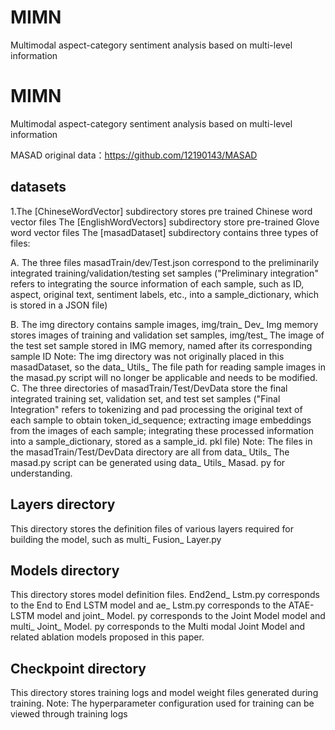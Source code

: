 # MIMN
Multimodal aspect-category sentiment analysis based on multi-level information
# MIMN
Multimodal aspect-category sentiment analysis based on multi-level information


MASAD original data：https://github.com/12190143/MASAD

## datasets

1.The [ChineseWordVector] subdirectory stores pre trained Chinese word vector files
The [EnglishWordVectors] subdirectory store pre-trained Glove word vector files
The [masadDataset] subdirectory contains three types of files:

A. The three files masadTrain/dev/Test.json correspond to the preliminarily integrated training/validation/testing set samples ("Preliminary integration" refers to integrating the source information of each sample, such as ID, aspect, original text, sentiment labels, etc., into a sample_dictionary, which is stored in a JSON file)

B. The img directory contains sample images, img/train_ Dev_ Img memory stores images of training and validation set samples, img/test_ The image of the test set sample stored in IMG memory, named after its corresponding sample ID
Note: The img directory was not originally placed in this masadDataset, so the data_ Utils_ The file path for reading sample images in the masad.py script will no longer be applicable and needs to be modified.
C. The three directories of masadTrain/Test/DevData store the final integrated training set, validation set, and test set samples ("Final Integration" refers to tokenizing and pad processing the original text of each sample to obtain token_id_sequence; extracting image embeddings from the images of each sample; integrating these processed information into a sample_dictionary, stored as a sample_id. pkl file)
Note: The files in the masadTrain/Test/DevData directory are all from data_ Utils_ The masad.py script can be generated using data_ Utils_ Masad. py for understanding.

## Layers directory

This directory stores the definition files of various layers required for building the model, such as multi_ Fusion_ Layer.py

## Models directory

This directory stores model definition files. End2end_ Lstm.py corresponds to the End to End LSTM model and ae_ Lstm.py corresponds to the ATAE-LSTM model and joint_ Model. py corresponds to the Joint Model model and multi_ Joint_ Model. py corresponds to the Multi modal Joint Model and related ablation models proposed in this paper.

## Checkpoint directory
This directory stores training logs and model weight files generated during training.
Note: The hyperparameter configuration used for training can be viewed through training logs
